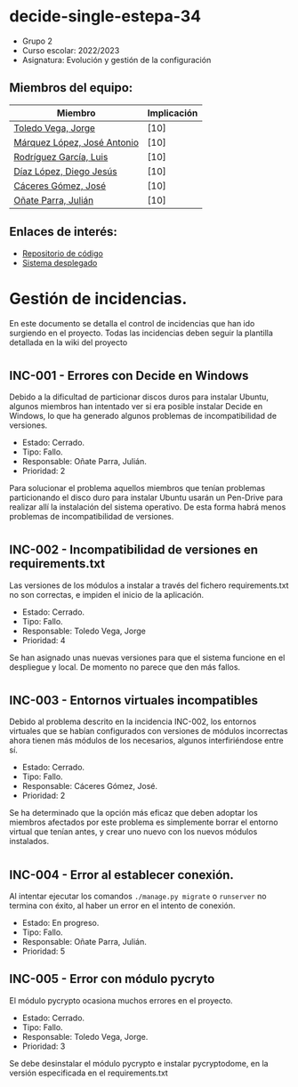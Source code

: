 # decide-single-estepa-34
* Grupo 2 
* Curso escolar: 2022/2023
* Asignatura: Evolución y gestión de la configuración
## Miembros del equipo:

| Miembro | Implicación |
| ------------- | ------------- |
| [Toledo Vega, Jorge](https://github.com/jvegax) | [10] |
| [Márquez López, José Antonio](https://github.com/josmarlop16) | [10] |
| [Rodríguez García, Luis](https://github.com/LuisUsrDev) | [10] |
| [Díaz López, Diego Jesús](https://github.com/ddiazlop) | [10] |
| [Cáceres Gómez, José](https://github.com/joscacgom) | [10] |
| [Oñate Parra, Julián](https://github.com/jonatep) | [10] |

## Enlaces de interés:
* [Repositorio de código](https://github.com/jvegax/decide/) 
* [Sistema desplegado](https://decide-coral.vercel.app) 

# Gestión de incidencias.
En este documento se detalla el control de incidencias que han ido surgiendo en el proyecto. Todas las incidencias deben seguir la plantilla detallada en la wiki del proyecto

#

## INC-001 - Errores con Decide en Windows
Debido a la dificultad de particionar discos duros para instalar Ubuntu, algunos miembros han intentado ver si era posible instalar Decide en Windows, lo que ha generado algunos problemas de incompatibilidad de versiones.

- Estado: Cerrado.
- Tipo: Fallo.
- Responsable: Oñate Parra, Julián.
- Prioridad: 2

Para solucionar el problema aquellos miembros que tenían problemas particionando el disco duro para instalar Ubuntu usarán un Pen-Drive para realizar allí la instalación del sistema operativo. De esta forma habrá menos problemas de incompatibilidad de versiones.

# 

## INC-002 - Incompatibilidad de versiones en requirements.txt
Las versiones de los módulos a instalar a través del fichero requirements.txt no son correctas, e impiden el inicio de la aplicación.

- Estado: Cerrado.
- Tipo: Fallo.
- Responsable: Toledo Vega, Jorge
- Prioridad: 4

Se han asignado unas nuevas versiones para que el sistema funcione en el despliegue y local. De momento no parece que den más fallos.

# 

## INC-003 - Entornos virtuales incompatibles
Debido al problema descrito en la incidencia INC-002, los entornos virtuales que se habían configurados con versiones de módulos incorrectas ahora tienen más módulos de los necesarios, algunos interfiriéndose entre sí.

- Estado: Cerrado.
- Tipo: Fallo.
- Responsable: Cáceres Gómez, José.
- Prioridad: 2

Se ha determinado que la opción más eficaz que deben adoptar los miembros afectados por este problema es simplemente borrar el entorno virtual que tenían antes, y crear uno nuevo con los nuevos módulos instalados.

# 

## INC-004 - Error al establecer conexión.
Al intentar ejecutar los comandos `./manage.py migrate` o `runserver` no termina con éxito, al haber un error en el intento de conexión.

- Estado: En progreso.
- Tipo: Fallo.
- Responsable: Oñate Parra, Julián.
- Prioridad: 5

## INC-005 - Error con módulo pycryto
El módulo pycrypto ocasiona muchos errores en el proyecto.

- Estado: Cerrado.
- Tipo: Fallo.
- Responsable: Toledo Vega, Jorge.
- Prioridad: 3

Se debe desinstalar el módulo pycrypto e instalar pycryptodome, en la versión especificada en el requirements.txt
  